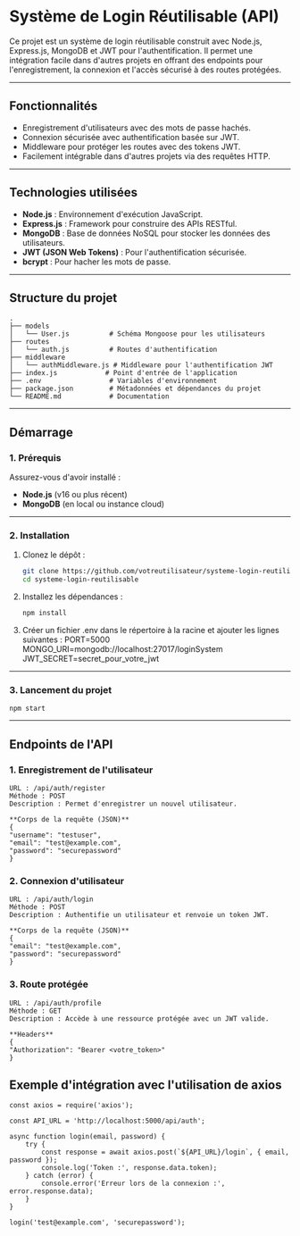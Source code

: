 # Système de Login Réutilisable (API)

Ce projet est un système de login réutilisable construit avec Node.js, Express.js, MongoDB et JWT pour l'authentification. Il permet une intégration facile dans d'autres projets en offrant des endpoints pour l'enregistrement, la connexion et l'accès sécurisé à des routes protégées.

---

## **Fonctionnalités**
- Enregistrement d'utilisateurs avec des mots de passe hachés.
- Connexion sécurisée avec authentification basée sur JWT.
- Middleware pour protéger les routes avec des tokens JWT.
- Facilement intégrable dans d'autres projets via des requêtes HTTP.

---

## **Technologies utilisées**
- **Node.js** : Environnement d'exécution JavaScript.
- **Express.js** : Framework pour construire des APIs RESTful.
- **MongoDB** : Base de données NoSQL pour stocker les données des utilisateurs.
- **JWT (JSON Web Tokens)** : Pour l'authentification sécurisée.
- **bcrypt** : Pour hacher les mots de passe.

---

## **Structure du projet**
   ```
   .
   ├── models
   │   └── User.js          # Schéma Mongoose pour les utilisateurs
   ├── routes
   │   └── auth.js          # Routes d'authentification
   ├── middleware
   │   └── authMiddleware.js # Middleware pour l'authentification JWT
   ├── index.js            # Point d'entrée de l'application
   ├── .env                 # Variables d'environnement
   ├── package.json         # Métadonnées et dépendances du projet
   └── README.md            # Documentation
   ```
---

## **Démarrage**

### **1. Prérequis**
Assurez-vous d'avoir installé :
- **Node.js** (v16 ou plus récent)
- **MongoDB** (en local ou instance cloud)

---

### **2. Installation**
1. Clonez le dépôt :
   ```bash
   git clone https://github.com/votreutilisateur/systeme-login-reutilisable.git
   cd systeme-login-reutilisable

2. Installez les dépendances :
    ```bash
    npm install

3. Créer un fichier .env dans le répertoire à la racine et ajouter les lignes suivantes :
    PORT=5000
    MONGO_URI=mongodb://localhost:27017/loginSystem
    JWT_SECRET=secret_pour_votre_jwt

---

### **3. Lancement du projet**
    npm start

---

## **Endpoints de l'API**

### **1. Enregistrement de l'utilisateur**
    URL : /api/auth/register
    Méthode : POST
    Description : Permet d'enregistrer un nouvel utilisateur.

    **Corps de la requête (JSON)**
    {
    "username": "testuser",
    "email": "test@example.com",
    "password": "securepassword"
    }

### **2. Connexion d'utilisateur**
    URL : /api/auth/login
    Méthode : POST
    Description : Authentifie un utilisateur et renvoie un token JWT.

    **Corps de la requête (JSON)**
    {
    "email": "test@example.com",
    "password": "securepassword"
    }

### **3. Route protégée**
    URL : /api/auth/profile
    Méthode : GET
    Description : Accède à une ressource protégée avec un JWT valide.

    **Headers**
    {
    "Authorization": "Bearer <votre_token>"
    }

## **Exemple d'intégration avec l'utilisation de axios**
    const axios = require('axios');

    const API_URL = 'http://localhost:5000/api/auth';

    async function login(email, password) {
        try {
            const response = await axios.post(`${API_URL}/login`, { email, password });
            console.log('Token :', response.data.token);
        } catch (error) {
            console.error('Erreur lors de la connexion :', error.response.data);
        }
    }

    login('test@example.com', 'securepassword');
